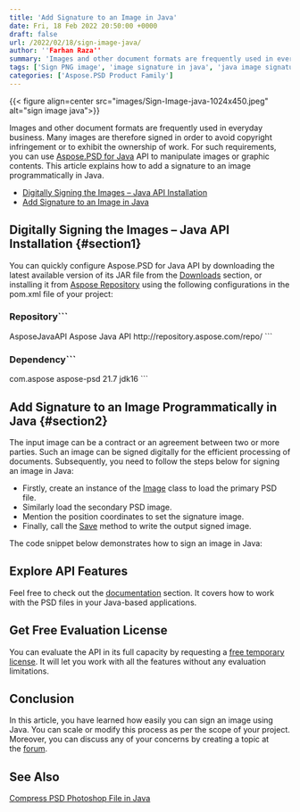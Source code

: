 ```yaml
---
title: 'Add Signature to an Image in Java'
date: Fri, 18 Feb 2022 20:50:00 +0000
draft: false
url: /2022/02/18/sign-image-java/
author: ''Farhan Raza''
summary: 'Images and other document formats are frequently used in everyday business. Many images are therefore signed in order to avoid copyright infringement or to exhibit the ownership of work. For such requirements, you can use Aspose.PSD for Java API to manipulate images or graphic contents. This article explains how to **add a signature to an image programmatically in Java.**'
tags: ['Sign PNG image', 'image signature in java', 'java image signature', 'sign PSD image', 'sign image in java']
categories: ['Aspose.PSD Product Family']
---
```




{{< figure align=center src="images/Sign-Image-java-1024x450.jpeg" alt="sign image java">}}


Images and other document formats are frequently used in everyday business. Many images are therefore signed in order to avoid copyright infringement or to exhibit the ownership of work. For such requirements, you can use [Aspose.PSD for Java][1] API to manipulate images or graphic contents. This article explains how to add a signature to an image programmatically in Java.

*   [Digitally Signing the Images – Java API Installation][2]
*   [Add Signature to an Image in Java][3]

## Digitally Signing the Images – Java API Installation {#section1}

You can quickly configure Aspose.PSD for Java API by downloading the latest available version of its JAR file from the [Downloads][4] section, or installing it from [Aspose Repository][5] using the following configurations in the pom.xml file of your project:

### Repository```
<repository>
    <id>AsposeJavaAPI</id>
    <name>Aspose Java API</name>
    <url>http://repository.aspose.com/repo/</url>
</repository>
```

### Dependency```
<dependency>
     <groupId>com.aspose</groupId>
     <artifactId>aspose-psd</artifactId>
     <version>21.7</version>
     <classifier>jdk16</classifier>
</dependency>
```

## Add Signature to an Image Programmatically in Java {#section2}

The input image can be a contract or an agreement between two or more parties. Such an image can be signed digitally for the efficient processing of documents. Subsequently, you need to follow the steps below for signing an image in Java:

*   Firstly, create an instance of the [Image][6] class to load the primary PSD file.
*   Similarly load the secondary PSD image.
*   Mention the position coordinates to set the signature image.
*   Finally, call the [Save][7] method to write the output signed image.

The code snippet below demonstrates how to sign an image in Java:



## Explore API Features

Feel free to check out the [documentation][8] section. It covers how to work with the PSD files in your Java-based applications.

## Get Free Evaluation License

You can evaluate the API in its full capacity by requesting a [free temporary license][9]. It will let you work with all the features without any evaluation limitations.

## Conclusion

In this article, you have learned how easily you can sign an image using Java. You can scale or modify this process as per the scope of your project. Moreover, you can discuss any of your concerns by creating a topic at the [forum][10].

## See Also

[Compress PSD Photoshop File in Java][11]




[1]: https://products.aspose.com/psd/java/
[2]: #section1
[3]: #section2
[4]: https://downloads.aspose.com/psd/java
[5]: https://repository.aspose.com/webapp/#/artifacts/browse/tree/General/repo/com/aspose/aspose-psd
[6]: https://apireference.aspose.com/psd/java/com.aspose.psd/Image
[7]: https://apireference.aspose.com/psd/java/com.aspose.psd/Image#save--
[8]: https://docs.aspose.com/psd/java/
[9]: https://purchase.aspose.com/temporary-license
[10]: https://forum.aspose.com/c/psd
[11]: https://blog.aspose.com/2022/01/03/compress-psd-java/




